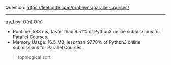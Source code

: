 Question: https://leetcode.com/problems/parallel-courses/

---

try_1.py: O(n) O(n)

* Runtime: 583 ms, faster than 9.51% of Python3 online submissions for Parallel Courses.
* Memory Usage: 16.5 MB, less than 97.78% of Python3 online submissions for Parallel Courses.

> topological sort
